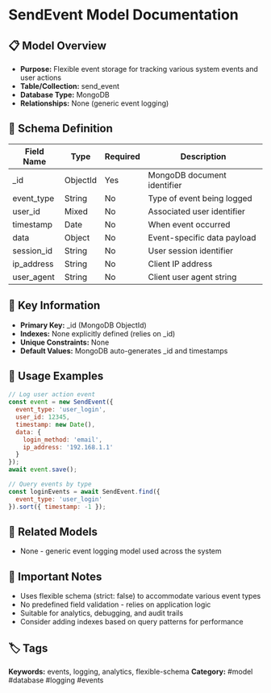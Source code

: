 # SendEvent Model Documentation

## 📋 Model Overview
- **Purpose:** Flexible event storage for tracking various system events and user actions
- **Table/Collection:** send_event
- **Database Type:** MongoDB
- **Relationships:** None (generic event logging)

## 🔧 Schema Definition
| **Field Name** | **Type** | **Required** | **Description** |
|----------------|----------|--------------|------------------|
| _id | ObjectId | Yes | MongoDB document identifier |
| event_type | String | No | Type of event being logged |
| user_id | Mixed | No | Associated user identifier |
| timestamp | Date | No | When event occurred |
| data | Object | No | Event-specific data payload |
| session_id | String | No | User session identifier |
| ip_address | String | No | Client IP address |
| user_agent | String | No | Client user agent string |

## 🔑 Key Information
- **Primary Key:** _id (MongoDB ObjectId)
- **Indexes:** None explicitly defined (relies on _id)
- **Unique Constraints:** None
- **Default Values:** MongoDB auto-generates _id and timestamps

## 📝 Usage Examples
```javascript
// Log user action event
const event = new SendEvent({
  event_type: 'user_login',
  user_id: 12345,
  timestamp: new Date(),
  data: { 
    login_method: 'email',
    ip_address: '192.168.1.1'
  }
});
await event.save();

// Query events by type
const loginEvents = await SendEvent.find({
  event_type: 'user_login'
}).sort({ timestamp: -1 });
```

## 🔗 Related Models
- None - generic event logging model used across the system

## 📌 Important Notes
- Uses flexible schema (strict: false) to accommodate various event types
- No predefined field validation - relies on application logic
- Suitable for analytics, debugging, and audit trails
- Consider adding indexes based on query patterns for performance

## 🏷️ Tags
**Keywords:** events, logging, analytics, flexible-schema
**Category:** #model #database #logging #events